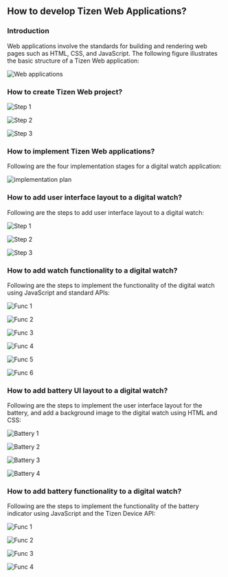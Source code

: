 ## How to develop Tizen Web Applications?

### Introduction
Web applications involve the standards for building and rendering web pages such as HTML, CSS, and JavaScript. The following figure illustrates the basic structure of a Tizen Web application:

![Web applications](./media/web_app.png)



### How to create Tizen Web project?

![Step 1](./media/step1.png)

![Step 2](./media/step2.png)

![Step 3](./media/step3.png)
   

   
### How to implement Tizen Web applications?

Following are the four implementation stages for a digital watch application:

![implementation plan](./media/imp_pla.png)


### How to add user interface layout to a digital watch?

Following are the steps to add user interface layout to a digital watch:

![Step 1](./media/ste1.png)

![Step 2](./media/ste2.png)

![Step 3](./media/ste3.png)  

### How to add watch functionality to a digital watch?

Following are the steps to implement the functionality of the digital watch using JavaScript and standard APIs:

![Func 1](./media/fu1.png)

![Func 2](./media/fu2.png)

![Func 3](./media/fu3.png)

![Func 4](./media/fu4.png)

![Func 5](./media/fu5.png)  

![Func 6](./media/fu6.png)

### How to add battery UI layout to a digital watch?

Following are the steps to implement the user interface layout for the battery, and add a background image to the digital watch using HTML and CSS:

![Battery 1](./media/ba1.png) 

![Battery 2](./media/ba2.png)

![Battery 3](./media/ba3.png)

![Battery 4](./media/ba4.png)


### How to add battery functionality to a digital watch?

Following are the steps to implement the functionality of the battery indicator using JavaScript and the Tizen Device API:

![Func 1](./media/bf1.png)

![Func 2](./media/bf2.png)

![Func 3](./media/bf3.png)

![Func 4](./media/bf4.png)






